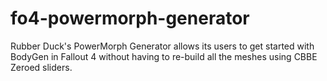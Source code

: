 # fo4-powermorph-generator
Rubber Duck's PowerMorph Generator allows its users to get started with BodyGen in Fallout 4 without having to re-build all the meshes using CBBE Zeroed sliders.

